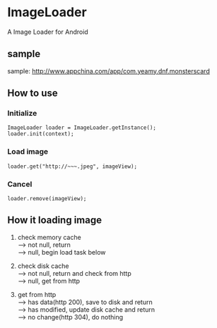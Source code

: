 # ImageLoader
A Image Loader for Android

## sample
  
sample: http://www.appchina.com/app/com.yeamy.dnf.monsterscard

## How to use

### Initialize
    ImageLoader loader = ImageLoader.getInstance();  
    loader.init(context);

### Load image
    loader.get("http://~~~.jpeg", imageView);

### Cancel
    loader.remove(imageView);

## How it loading image
  
1. check memory cache  
-->  not null, return  
-->  null, begin load task below  
  
2. check disk cache  
-->  not null, return and check from http  
-->  null, get from http  
  
3. get from http  
-->  has data(http 200), save to disk and return  
-->  has modified, update disk cache and return  
-->  no change(http 304), do nothing
